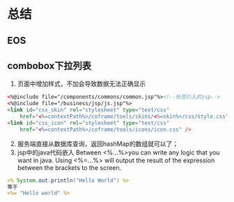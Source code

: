 # 总结
## EOS
## combobox下拉列表
1. 页面中增加样式，不加会导致数据无法正确显示
```html
<%@include file="/components/commons/common.jsp"%><!--标签引入的jsp-->
<%@include file="/business/jsp/js.jsp"%>
<link id="css_skin" rel="stylesheet" type="text/css"
	href="<%=contextPath%>/coframe/tools/skins/<%=skin%>/css/style.css" />
<link id="css_icon" rel="stylesheet" type="text/css"
	href="<%=contextPath%>/coframe/tools/icons/icon.css" />
```
2. 服务端直接从数据库查询，返回hashMap的数组就可以了；
3. jsp中的java代码嵌入
Between <%...%>you can write any logic that you want in java.
Using <%=...%> will output the result of the expression between the brackets to the screen.
```jsp
<% System.out.println("Hello World") %>
等于
<%= "Hello world" %>
```
##
